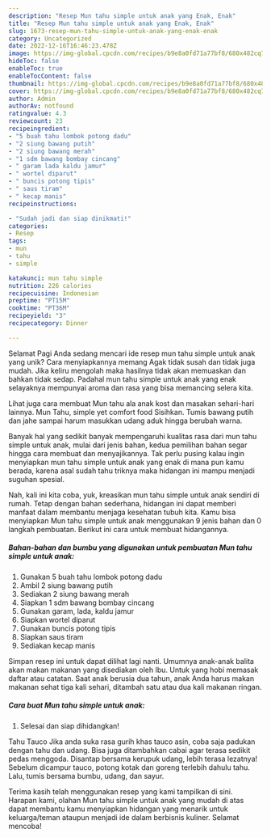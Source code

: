```yaml
---
description: "Resep Mun tahu simple untuk anak yang Enak, Enak"
title: "Resep Mun tahu simple untuk anak yang Enak, Enak"
slug: 1673-resep-mun-tahu-simple-untuk-anak-yang-enak-enak
category: Uncategorized
date: 2022-12-16T16:46:23.478Z
image: https://img-global.cpcdn.com/recipes/b9e8a0fd71a77bf8/680x482cq70/mun-tahu-simple-untuk-anak-foto-resep-utama.jpg
hideToc: false
enableToc: true
enableTocContent: false
thumbnail: https://img-global.cpcdn.com/recipes/b9e8a0fd71a77bf8/680x482cq70/mun-tahu-simple-untuk-anak-foto-resep-utama.jpg
cover: https://img-global.cpcdn.com/recipes/b9e8a0fd71a77bf8/680x482cq70/mun-tahu-simple-untuk-anak-foto-resep-utama.jpg
author: Admin
authorAv: notfound
ratingvalue: 4.3
reviewcount: 23
recipeingredient:
- "5 buah tahu lombok potong dadu"
- "2 siung bawang putih"
- "2 siung bawang merah"
- "1 sdm bawang bombay cincang"
- " garam lada kaldu jamur"
- " wortel diparut"
- " buncis potong tipis"
- " saus tiram"
- " kecap manis"
recipeinstructions:

- "Sudah jadi dan siap dinikmati!"
categories:
- Resep
tags:
- mun
- tahu
- simple

katakunci: mun tahu simple 
nutrition: 226 calories
recipecuisine: Indonesian
preptime: "PT15M"
cooktime: "PT36M"
recipeyield: "3"
recipecategory: Dinner

---
```



Selamat Pagi Anda sedang mencari ide resep mun tahu simple untuk anak yang unik? Cara menyiapkannya memang Agak tidak susah dan tidak juga mudah. Jika keliru mengolah maka hasilnya tidak akan memuaskan dan bahkan tidak sedap. Padahal mun tahu simple untuk anak yang enak selayaknya mempunyai aroma dan rasa yang bisa memancing selera kita.


Lihat juga cara membuat Mun tahu ala anak kost dan masakan sehari-hari lainnya. Mun Tahu, simple yet comfort food Sisihkan. Tumis bawang putih dan jahe sampai harum masukkan udang aduk hingga berubah warna.

Banyak hal yang sedikit banyak mempengaruhi kualitas rasa dari mun tahu simple untuk anak, mulai dari jenis bahan, kedua pemilihan bahan segar hingga cara membuat dan menyajikannya. Tak perlu pusing kalau ingin menyiapkan mun tahu simple untuk anak yang enak di mana pun kamu berada, karena asal sudah tahu triknya maka hidangan ini mampu menjadi suguhan spesial.


Nah, kali ini kita coba, yuk, kreasikan mun tahu simple untuk anak sendiri di rumah. Tetap dengan bahan sederhana, hidangan ini dapat memberi manfaat dalam membantu menjaga kesehatan tubuh kita. Kamu bisa menyiapkan Mun tahu simple untuk anak menggunakan 9 jenis bahan dan 0 langkah pembuatan. Berikut ini cara untuk membuat hidangannya.

<!--inarticleads1-->

##### Bahan-bahan dan bumbu yang digunakan untuk pembuatan Mun tahu simple untuk anak:

1. Gunakan 5 buah tahu lombok potong dadu
1. Ambil 2 siung bawang putih
1. Sediakan 2 siung bawang merah
1. Siapkan 1 sdm bawang bombay cincang
1. Gunakan  garam, lada, kaldu jamur
1. Siapkan  wortel diparut
1. Gunakan  buncis potong tipis
1. Siapkan  saus tiram
1. Sediakan  kecap manis


Simpan resep ini untuk dapat dilihat lagi nanti. Umumnya anak-anak balita akan makan makanan yang disediakan oleh Ibu. Untuk yang hobi memasak daftar atau catatan. Saat anak berusia dua tahun, anak Anda harus makan makanan sehat tiga kali sehari, ditambah satu atau dua kali makanan ringan. 

<!--inarticleads2-->

##### Cara buat Mun tahu simple untuk anak:


1. Selesai dan siap dihidangkan!

Tahu Tauco Jika anda suka rasa gurih khas tauco asin, coba saja padukan dengan tahu dan udang. Bisa juga ditambahkan cabai agar terasa sedikit pedas menggoda. Disantap bersama kerupuk udang, lebih terasa lezatnya! Sebelum dicampur tauco, potong kotak dan goreng terlebih dahulu tahu. Lalu, tumis bersama bumbu, udang, dan sayur. 

Terima kasih telah menggunakan resep yang kami tampilkan di sini. Harapan kami, olahan Mun tahu simple untuk anak yang mudah di atas dapat membantu kamu menyiapkan hidangan yang menarik untuk keluarga/teman ataupun menjadi ide dalam berbisnis kuliner. Selamat mencoba!
